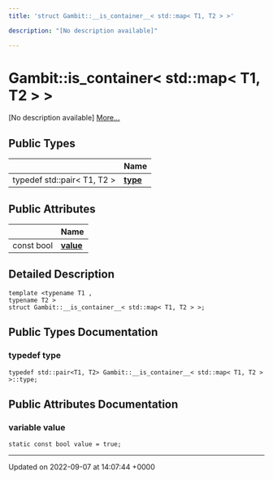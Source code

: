 ```yaml
---
title: 'struct Gambit::__is_container__< std::map< T1, T2 > >'

description: "[No description available]"

---
```


# Gambit::__is_container__< std::map< T1, T2 > >



[No description available] [More...](#detailed-description)

## Public Types

|                | Name           |
| -------------- | -------------- |
| typedef std::pair< T1, T2 > | **[type](/documentation/code/classes/structgambit_1_1____is__container_____3_01std_1_1map_3_01t1_00_01t2_01_4_01_4/#typedef-type)**  |

## Public Attributes

|                | Name           |
| -------------- | -------------- |
| const bool | **[value](/documentation/code/classes/structgambit_1_1____is__container_____3_01std_1_1map_3_01t1_00_01t2_01_4_01_4/#variable-value)**  |

## Detailed Description

```
template <typename T1 ,
typename T2 >
struct Gambit::__is_container__< std::map< T1, T2 > >;
```

## Public Types Documentation

### typedef type

```
typedef std::pair<T1, T2> Gambit::__is_container__< std::map< T1, T2 > >::type;
```


## Public Attributes Documentation

### variable value

```
static const bool value = true;
```


-------------------------------

Updated on 2022-09-07 at 14:07:44 +0000